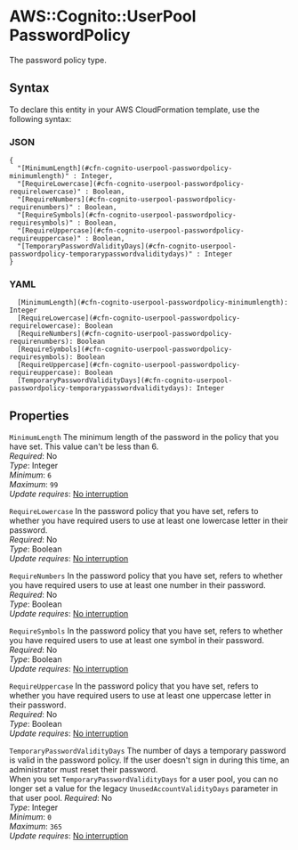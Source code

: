# AWS::Cognito::UserPool PasswordPolicy<a name="aws-properties-cognito-userpool-passwordpolicy"></a>

The password policy type\.

## Syntax<a name="aws-properties-cognito-userpool-passwordpolicy-syntax"></a>

To declare this entity in your AWS CloudFormation template, use the following syntax:

### JSON<a name="aws-properties-cognito-userpool-passwordpolicy-syntax.json"></a>

```
{
  "[MinimumLength](#cfn-cognito-userpool-passwordpolicy-minimumlength)" : Integer,
  "[RequireLowercase](#cfn-cognito-userpool-passwordpolicy-requirelowercase)" : Boolean,
  "[RequireNumbers](#cfn-cognito-userpool-passwordpolicy-requirenumbers)" : Boolean,
  "[RequireSymbols](#cfn-cognito-userpool-passwordpolicy-requiresymbols)" : Boolean,
  "[RequireUppercase](#cfn-cognito-userpool-passwordpolicy-requireuppercase)" : Boolean,
  "[TemporaryPasswordValidityDays](#cfn-cognito-userpool-passwordpolicy-temporarypasswordvaliditydays)" : Integer
}
```

### YAML<a name="aws-properties-cognito-userpool-passwordpolicy-syntax.yaml"></a>

```
  [MinimumLength](#cfn-cognito-userpool-passwordpolicy-minimumlength): Integer
  [RequireLowercase](#cfn-cognito-userpool-passwordpolicy-requirelowercase): Boolean
  [RequireNumbers](#cfn-cognito-userpool-passwordpolicy-requirenumbers): Boolean
  [RequireSymbols](#cfn-cognito-userpool-passwordpolicy-requiresymbols): Boolean
  [RequireUppercase](#cfn-cognito-userpool-passwordpolicy-requireuppercase): Boolean
  [TemporaryPasswordValidityDays](#cfn-cognito-userpool-passwordpolicy-temporarypasswordvaliditydays): Integer
```

## Properties<a name="aws-properties-cognito-userpool-passwordpolicy-properties"></a>

`MinimumLength` <a name="cfn-cognito-userpool-passwordpolicy-minimumlength"></a>
The minimum length of the password in the policy that you have set\. This value can't be less than 6\.  
_Required_: No  
_Type_: Integer  
_Minimum_: `6`  
_Maximum_: `99`  
_Update requires_: [No interruption](https://docs.aws.amazon.com/AWSCloudFormation/latest/UserGuide/using-cfn-updating-stacks-update-behaviors.html#update-no-interrupt)

`RequireLowercase` <a name="cfn-cognito-userpool-passwordpolicy-requirelowercase"></a>
In the password policy that you have set, refers to whether you have required users to use at least one lowercase letter in their password\.  
_Required_: No  
_Type_: Boolean  
_Update requires_: [No interruption](https://docs.aws.amazon.com/AWSCloudFormation/latest/UserGuide/using-cfn-updating-stacks-update-behaviors.html#update-no-interrupt)

`RequireNumbers` <a name="cfn-cognito-userpool-passwordpolicy-requirenumbers"></a>
In the password policy that you have set, refers to whether you have required users to use at least one number in their password\.  
_Required_: No  
_Type_: Boolean  
_Update requires_: [No interruption](https://docs.aws.amazon.com/AWSCloudFormation/latest/UserGuide/using-cfn-updating-stacks-update-behaviors.html#update-no-interrupt)

`RequireSymbols` <a name="cfn-cognito-userpool-passwordpolicy-requiresymbols"></a>
In the password policy that you have set, refers to whether you have required users to use at least one symbol in their password\.  
_Required_: No  
_Type_: Boolean  
_Update requires_: [No interruption](https://docs.aws.amazon.com/AWSCloudFormation/latest/UserGuide/using-cfn-updating-stacks-update-behaviors.html#update-no-interrupt)

`RequireUppercase` <a name="cfn-cognito-userpool-passwordpolicy-requireuppercase"></a>
In the password policy that you have set, refers to whether you have required users to use at least one uppercase letter in their password\.  
_Required_: No  
_Type_: Boolean  
_Update requires_: [No interruption](https://docs.aws.amazon.com/AWSCloudFormation/latest/UserGuide/using-cfn-updating-stacks-update-behaviors.html#update-no-interrupt)

`TemporaryPasswordValidityDays` <a name="cfn-cognito-userpool-passwordpolicy-temporarypasswordvaliditydays"></a>
The number of days a temporary password is valid in the password policy\. If the user doesn't sign in during this time, an administrator must reset their password\.  
When you set `TemporaryPasswordValidityDays` for a user pool, you can no longer set a value for the legacy `UnusedAccountValidityDays` parameter in that user pool\.
_Required_: No  
_Type_: Integer  
_Minimum_: `0`  
_Maximum_: `365`  
_Update requires_: [No interruption](https://docs.aws.amazon.com/AWSCloudFormation/latest/UserGuide/using-cfn-updating-stacks-update-behaviors.html#update-no-interrupt)
